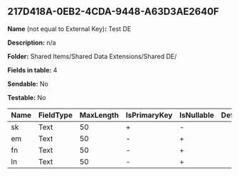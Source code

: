 ## 217D418A-0EB2-4CDA-9448-A63D3AE2640F

**Name** (not equal to External Key)**:** Test DE

**Description:** n/a

**Folder:** Shared Items/Shared Data Extensions/Shared DE/

**Fields in table:** 4

**Sendable:** No

**Testable:** No

| Name | FieldType | MaxLength | IsPrimaryKey | IsNullable | DefaultValue |
| --- | --- | --- | --- | --- | --- |
| sk | Text | 50 | + | - |  |
| em | Text | 50 | - | + |  |
| fn | Text | 50 | - | + |  |
| ln | Text | 50 | - | + |  |

